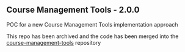 ## Course Management Tools - 2.0.0

POC for a new Course Management Tools implementation approach

This repo has been archived and the code has been merged into
the [course-management-tools](ihttps://github.com/eloots/course-management-tools)
repository
